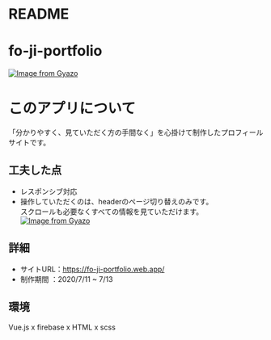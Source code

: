 # README

# fo-ji-portfolio

[![Image from Gyazo](https://i.gyazo.com/d625a92afcab92b83c201c6544136235.png)](https://gyazo.com/d625a92afcab92b83c201c6544136235)

# このアプリについて

「分かりやすく、見ていただく方の手間なく」を心掛けて制作したプロフィールサイトです。

## 工夫した点

 - レスポンシブ対応
 - 操作していただくのは、headerのページ切り替えのみです。<br>スクロールも必要なくすべての情報を見ていただけます。
 [![Image from Gyazo](https://i.gyazo.com/605aa5ffa8954608b1668f7ffed0290c.gif)](https://gyazo.com/605aa5ffa8954608b1668f7ffed0290c)


## 詳細

 - サイトURL：https://fo-ji-portfolio.web.app/
 - 制作期間 ：2020/7/11 ~ 7/13

## 環境

Vue.js x firebase x HTML x scss
